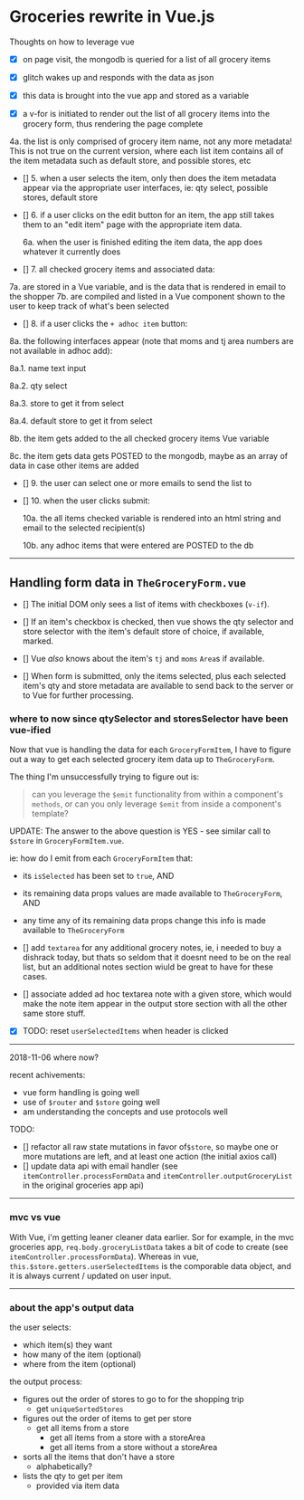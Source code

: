 # Groceries rewrite in Vue.js

Thoughts on how to leverage vue

- [x] on page visit, the mongodb is queried for a list of all grocery items

- [x] glitch wakes up and responds with the data as json

- [x] this data is brought into the vue app and stored as a variable

- [x] a v-for is initiated to render out the list of all grocery items into the grocery form, thus rendering the page complete

4a. the list is only comprised of grocery item name, not any more metadata! This is not true on the current version, where each list item contains all of the item metadata such as default store, and possible stores, etc

- [] 5. when a user selects the item, only then does the item metadata appear via the appropriate user interfaces, ie: qty select, possible stores, default store

- [] 6. if a user clicks on the edit button for an item, the app still takes them to an "edit item" page with the appropriate item data.

  6a. when the user is finished editing the item data, the app does whatever it currently does

- [] 7. all checked grocery items and associated data:

7a. are stored in a Vue variable, and is the data that is rendered in email to the shopper
7b. are compiled and listed in a Vue component shown to the user to keep track of what's been selected

- [] 8. if a user clicks the `+ adhoc item` button:

8a. the following interfaces appear (note that moms and tj area numbers are not available in adhoc add):

8a.1. name text input

8a.2. qty select

8a.3. store to get it from select

8a.4. default store to get it from select

8b. the item gets added to the all checked grocery items Vue variable

8c. the item gets data gets POSTED to the mongodb, maybe as an array of data in case other items are added

- [] 9. the user can select one or more emails to send the list to

- [] 10. when the user clicks submit:

  10a. the all items checked variable is rendered into an html string and email to the selected recipient(s)

  10b. any adhoc items that were entered are POSTED to the db

---

## Handling form data in `TheGroceryForm.vue`

- [] The initial DOM only sees a list of items with checkboxes (`v-if`).

- [] If an item's checkbox is checked, then vue shows the qty selector and store selector with the item's default store of choice, if available, marked.

- [] Vue _also_ knows about the item's `tj` and `moms` `Area`s if available.

- [] When form is submitted, only the items selected, plus each selected item's qty and store metadata are available to send back to the server or to Vue for further processing.

### where to now since qtySelector and storesSelector have been vue-ified

Now that vue is handling the data for each `GroceryFormItem`, I have to figure out a way to get each selected grocery item data up to `TheGroceryForm`.

The thing I'm unsuccessfully trying to figure out is:

> can you leverage the `$emit` functionality from within a component's `methods`, or can you only leverage `$emit` from inside a component's template?

UPDATE: The answer to the above question is YES - see similar call to `$store` in `GroceryFormItem.vue`.

ie: how do I emit from each `GroceryFormItem` that:

- its `isSelected` has been set to `true`, AND
- its remaining data props values are made available to `TheGroceryForm`, AND
- any time any of its remaining data props change this info is made available to `TheGroceryForm`

- [] add `textarea` for any additional grocery notes, ie, i needed to buy a dishrack today, but thats so seldom that it doesnt need to be on the real list, but an additional notes section wiuld be great to have for these cases.

- [] associate added ad hoc textarea note with a given store, which would make the note item appear in the output store section with all the other same store stuff.

- [x] TODO: reset `userSelectedItems` when header is clicked

---

2018-11-06
where now?

recent achivements:

- vue form handling is going well
- use of `$router` and `$store` going well
- am understanding the concepts and use protocols well

TODO:

- [] refactor all raw state mutations in favor of`$store`, so maybe one or more mutations are left, and at least one action (the initial axios call)
- [] update data api with email handler (see `itemController.processFormData` and `itemController.outputGroceryList` in the original groceries app api)

---

### mvc vs vue

With Vue, i'm getting leaner cleaner data earlier. Sor for example, in the mvc groceries app, `req.body.groceryListData` takes a bit of code to create (see `itemController.processFormData`). Whereas in vue, `this.$store.getters.userSelectedItems` is the comporable data object, and it is always current / updated on user input.

---

### about the app's output data

the user selects:

- which item(s) they want
- how many of the item (optional)
- where from the item (optional)

the output process:

- figures out the order of stores to go to for the shopping trip
  - get `uniqueSortedStores`
- figures out the order of items to get per store
  - get all items from a store
    - get all items from a store with a storeArea
    - get all items from a store without a storeArea
- sorts all the items that don't have a store
  - alphabetically?
- lists the qty to get per item
  - provided via item data
